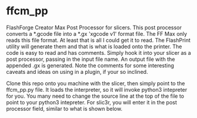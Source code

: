 # ffcm_pp
 FlashForge Creator Max Post Processor for slicers. This post processor converts a *.gcode file into a *.gx 'xgcode v1' format file. The FF Max only reads this file format. At least that is all I could get it to read. The FlashPrint utility will generate them and that is what is loaded onto the printer. The code is easy to read and has comments. Simply hook it into your slicer as a post processor, passing in the input file name. An output file with the appended .gx is generated. Note the comments for some interesting caveats and ideas on using in a plugin, if your so inclined.

Clone this repo onto you machine with the slicer, then simply point to the ffcm_pp.py file. It loads the interpreter, so it will invoke python3 intepreter for you. You many need to change the source line at the top of the file to point to your python3 intepreter. For slic3r, you will enter it in the post processor field, similar to what is shown below. 


